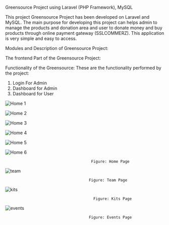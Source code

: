 Greensource Project using Laravel (PHP Framework), MySQL

This project Greensource Project has been developed on Laravel and MySQL. The main purpose for developing this project can helps admin to manage the products and donation area and user to donate money and buy products through online payment gateway (SSLCOMMERZ). This application is very simple and easy to access.

Modules and Description of Greensource Project: 

The frontend Part of the Greensource Project:

Functionality of the Greensource: These are the functionality performed by the project:
1.	Login For Admin
2.	Dashboard for Admin
3.	Dashboard for User

 
![Home 1](https://user-images.githubusercontent.com/60319705/171003390-95c0f1b1-7984-40b4-9133-0e352065c709.png)

![Home 2](https://user-images.githubusercontent.com/60319705/171003402-2f4e870a-7562-433d-a51d-bc5cd609ffd0.png)

![Home 3](https://user-images.githubusercontent.com/60319705/171003417-a8a99e23-83eb-4adf-bae6-69bb52f720b5.png)

![Home 4](https://user-images.githubusercontent.com/60319705/171003432-2a1051e3-400d-45f7-a554-2e1bd5b98b7b.png)

![Home 5](https://user-images.githubusercontent.com/60319705/171003485-6df7f4d0-3c30-4f2c-9395-dcbc722ae316.png)

![Home 6](https://user-images.githubusercontent.com/60319705/171003508-fe2345d8-ef49-429b-bcf5-16e7b16d92bc.png)

                                          Figure: Home Page


![team](https://user-images.githubusercontent.com/60319705/171005240-15d293c1-43b6-47a8-b4da-d683c0738351.png)

                                         Figure: Team Page


![kits](https://user-images.githubusercontent.com/60319705/171007132-14ed1c18-7ee4-4144-b54c-64fe58d91509.png)


                                           Figure: Kits Page


![events](https://user-images.githubusercontent.com/60319705/171006461-e3ed2972-766d-4e7c-ac27-83a4528584f1.png)

                                         Figure: Events Page














